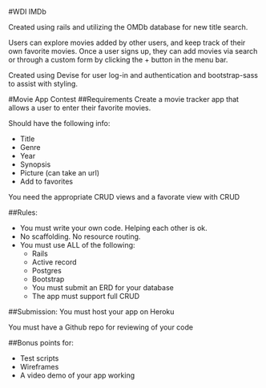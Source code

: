 #WDI IMDb

Created using rails and utilizing the OMDb database for new title search.

Users can explore movies added by other users, and keep track of their own favorite movies.
Once a user signs up, they can add movies via search or through a custom form by clicking the + button in the menu bar.

Created using Devise for user log-in and authentication and bootstrap-sass to assist with styling.



#Movie App Contest
##Requirements
Create a movie tracker app that allows a user to enter their favorite movies.

Should have the following info:

- Title
- Genre
- Year
- Synopsis
- Picture (can take an url)
- Add to favorites

You need the appropriate CRUD views and a favorate view with CRUD



##Rules:

- You must write your own code.  Helping each other is ok.
- No scaffolding. No resource routing.
- You must use ALL of the following:
  - Rails
  - Active record
  - Postgres
  - Bootstrap
  - You must submit an ERD for your database
  - The app must support full CRUD

##Submission:
  You must host your app on Heroku

  You must have a Github repo for reviewing of your code

##Bonus points for:
  - Test scripts
  - Wireframes
  - A video demo of your app working

